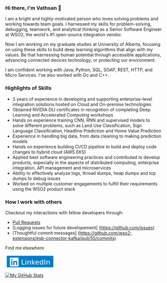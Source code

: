 ### Hi there, I'm Vathsan 👋

I am a bright and highly-motivated person who loves solving problems and working towards team goals. I harnessed my skills for problem-solving, debugging, teamwork, and analytical thinking as a Senior Software Engineer at WSO2, the world's #1 open-source integration vendor.

Now I am working on my graduate studies at University of Alberta, focusing on using these skills to build deep learning algorithms that align with my values. Be that harnessing human potential through accessible applications, advancing connected devices technology, or protecting our environment.

I am confident working with Java, Python, SQL, SOAP, REST, HTTP, and Micro Services. I’ve also worked with Go and C++. 

### Highlights of Skills

- 3 years of experience in developing and supporting enterprise-level integration solutions hosted on Cloud and On-premise technologies
- Obtained NVIDIA DLI  certificates in recognition of completing Deep Learning and Accelerated Computing workshops
- Hands on experience training CNN, RNN and supervised models to solve different problems, such as Land Use Classification, Sign Language Classification, Headline Prediction and Home Value Prediction
- Experience in handling big data, from data cleaning to making prediction models 
- Hands on experience building CI/CD pipeline to build and deploy code changes to hybrid cloud (AWS EKS)
- Applied best software engineering practices and contributed to develop products, especially in the aspects of distributed computing, enterprise integration, API management and microservices 
- Ability to effectively analyze logs, thread dumps, heap dumps and tcp dumps to debug issues
- Worked on multiple customer engagements to fulfill their requirements using the WSO2 product stack

### How I work with others
Checkout my interactions with fellow developers through:

- [Pull Requests](https://github.com/wso2/product-microgateway/pull/2212)
- [Logging issues for future developement] (https://github.com/issues)
- [Thoughtful commit messages] (https://github.com/wso2-extensions/esb-connector-kafka/pull/55/commits)

Find me elsewhere

[![linkedin.png](https://github.com/Vathsan/vathsan/blob/main/linkedin.png)](https://www.linkedin.com/in/vathsan/)

[![My GitHub Stats](https://github-readme-stats.vercel.app/api/?username=vathsan&count_private=true&theme=tokyonight&showicons=true)]()
<!-- [![My GitHub Language Stats](https://github-readme-stats.vercel.app/api/top-langs/?username=vathsan&langs_count=5&theme=tokyonight)]() -->

<!--
**Vathsan/vathsan** is a ✨ _special_ ✨ repository because its `README.md` (this file) appears on your GitHub profile.

Here are some ideas to get you started:

- 🔭 I’m currently working on ...
- 🌱 I’m currently learning ...
- 👯 I’m looking to collaborate on ...
- 🤔 I’m looking for help with ...
- 💬 Ask me about ...
- 📫 How to reach me: ...
- 😄 Pronouns: ...
- ⚡ Fun fact: ...
-->
